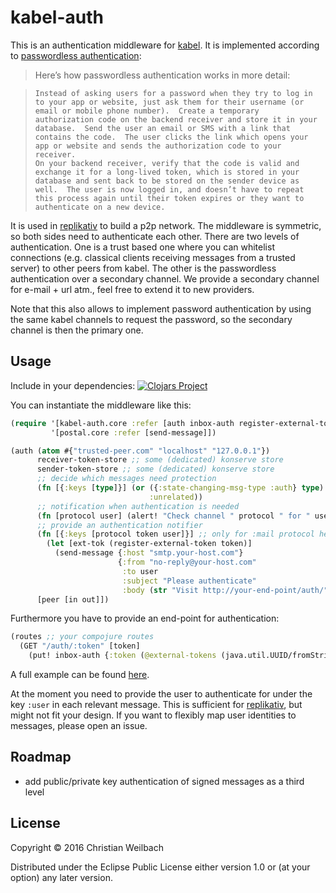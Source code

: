 # kabel-auth

This is an authentication middleware for
[kabel](https://github.com/replikativ/kabel). It is implemented according to [passwordless authentication](https://medium.com/@ninjudd/passwords-are-obsolete-9ed56d483eb):

> Here’s how passwordless authentication works in more detail:

>     Instead of asking users for a password when they try to log in
>     to your app or website, just ask them for their username (or
>     email or mobile phone number).  Create a temporary
>     authorization code on the backend receiver and store it in your
>     database.  Send the user an email or SMS with a link that
>     contains the code.  The user clicks the link which opens your
>     app or website and sends the authorization code to your receiver.
>     On your backend receiver, verify that the code is valid and
>     exchange it for a long-lived token, which is stored in your
>     database and sent back to be stored on the sender device as
>     well.  The user is now logged in, and doesn’t have to repeat
>     this process again until their token expires or they want to
>     authenticate on a new device.

It is used in [replikativ](https://github.com/replikativ/replikativ)
to build a p2p network. The middleware is symmetric, so both sides
need to authenticate each other. There are two levels of
authentication. One is a trust based one where you can whitelist
connections (e.g. classical clients receiving messages from a trusted
server) to other peers from kabel. The other is the passwordless
authentication over a secondary channel. We provide a secondary
channel for e-mail + url atm., feel free to extend it to new
providers.


Note that this also allows to implement password authentication by
using the same kabel channels to request the password, so the
secondary channel is then the primary one.

## Usage

Include in your dependencies:
[![Clojars Project](http://clojars.org/io.replikativ/kabel-auth/latest-version.svg)](http://clojars.org/io.replikativ/kabel-auth)

You can instantiate the middleware like this:

~~~clojure
(require '[kabel-auth.core :refer [auth inbox-auth register-external-token external-tokens]]
         '[postal.core :refer [send-message]])

(auth (atom #{"trusted-peer.com" "localhost" "127.0.0.1"})
      receiver-token-store ;; some (dedicated) konserve store
      sender-token-store ;; some (dedicated) konserve store
      ;; decide which messages need protection
      (fn [{:keys [type]}] (or ({:state-changing-msg-type :auth} type)
                               :unrelated))
      ;; notification when authentication is needed
      (fn [protocol user] (alert! "Check channel " protocol " for " user))
      ;; provide an authentication notifier
      (fn [{:keys [protocol token user]}] ;; only for :mail protocol here
        (let [ext-tok (register-external-token token)]
          (send-message {:host "smtp.your-host.com"}
                        {:from "no-reply@your-host.com"
                         :to user
                         :subject "Please authenticate"
                         :body (str "Visit http://your-end-point/auth/" ext-tok)})))
      [peer [in out]])
~~~

Furthermore you have to provide an end-point for authentication:

~~~clojure
(routes ;; your compojure routes
  (GET "/auth/:token" [token]
    (put! inbox-auth {:token (@external-tokens (java.util.UUID/fromString token))})))
~~~

A full example can be found [here](https://github.com/whilo/topiq/blob/master/src/topiq/core.cljs).

At the moment you need to provide the user to authenticate for under
the key `:user` in each relevant message. This is sufficient for
[replikativ](https://github.com/replikativ/replikativ), but might not
fit your design. If you want to flexibly map user identities to
messages, please open an issue.


## Roadmap
   - add public/private key authentication of signed messages as a third level

## License

Copyright © 2016 Christian Weilbach

Distributed under the Eclipse Public License either version 1.0 or (at
your option) any later version.
